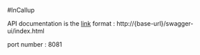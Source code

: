 #InCallup

API documentation is the [link](http://localhost:8081/swagger-ui/index.html) format : http://{base-url}/swagger-ui/index.html

port number : 8081
		
